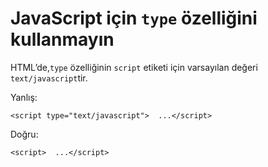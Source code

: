 # JavaScript için `type` özelliğini kullanmayın

HTML’de,`type` özelliğinin `script` etiketi için varsayılan değeri `text/javascript`tir.

Yanlış:

```
<script type="text/javascript">  ...</script>
```

Doğru:

```
<script>  ...</script>
```
